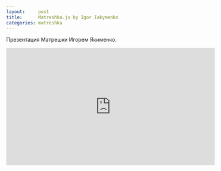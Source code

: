 ```yaml
---
layout:     post
title:      Matreshka.js by Igor Iakymenko
categories: matreshka
---
```


Презентация Матрешки Игорем Якименко.

<iframe width="560" height="315" src="https://www.youtube.com/embed/usz29YCCiHI" frameborder="0" allowfullscreen></iframe>
